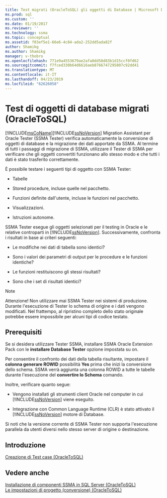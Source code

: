 ```yaml
---
title: Test migrati (OracleToSQL) gli oggetti di Database | Microsoft Docs
ms.prod: sql
ms.custom: ''
ms.date: 01/19/2017
ms.reviewer: ''
ms.technology: ssma
ms.topic: conceptual
ms.assetid: f03ef5e1-66e6-4c84-ada2-252dd5ada82f
author: Shamikg
ms.author: Shamikg
manager: v-thobro
ms.openlocfilehash: 771e9a4553679ae2afa0dd58d83b1d15ccf0fd62
ms.sourcegitcommit: f7fced330b64d6616aeb8766747295807c92dd41
ms.translationtype: MT
ms.contentlocale: it-IT
ms.lasthandoff: 04/23/2019
ms.locfileid: "62626058"
---
```

# <a name="testing-migrated-database-objects-oracletosql"></a>Test di oggetti di database migrati (OracleToSQL)
[!INCLUDE[msCoName](../../includes/msconame_md.md)][!INCLUDE[ssNoVersion](../../includes/ssnoversion-md.md)] Migration Assistant per Oracle Tester (SSMA Tester) verifica automaticamente la conversione di oggetti di database e la migrazione dei dati apportate da SSMA. Al termine di tutti i passaggi di migrazione di SSMA, utilizzare il Tester di SSMA per verificare che gli oggetti convertiti funzionano allo stesso modo e che tutti i dati è stato trasferito correttamente.  
  
È possibile testare i seguenti tipi di oggetto con SSMA Tester:  
  
-   Tabelle  
  
-   Stored procedure, incluse quelle nel pacchetto.  
  
-   Funzioni definite dall'utente, incluse le funzioni nel pacchetto.  
  
-   Visualizzazioni.  
  
-   Istruzioni autonome.  
  
SSMA Tester esegue gli oggetti selezionati per il testing in Oracle e le relative controparti in [!INCLUDE[ssNoVersion](../../includes/ssnoversion-md.md)]. Successivamente, confronta i risultati in base ai criteri seguenti:  
  
-   Le modifiche nei dati di tabella sono identici?  
  
-   Sono i valori dei parametri di output per le procedure e le funzioni identiche?  
  
-   Le funzioni restituiscono gli stessi risultati?  
  
-   Sono che i set di risultati identici?  
  
> [!NOTE]  
> Attenzione! Non utilizzare mai SSMA Tester nei sistemi di produzione. Durante l'esecuzione di Tester lo schema di origine e i dati vengono modificati. Nel frattempo, al ripristino completo dello stato originale potrebbe essere impossibile per alcuni tipi di codice testato.  
  
## <a name="prerequisites"></a>Prerequisiti  
Se si desidera utilizzare Tester SSMA, installare SSMA Oracle Extension Pack con le **installare Database Tester** opzione impostata su on.  
  
Per consentire il confronto dei dati della tabella risultante, impostare il **colonna generare ROWID** possibilità **Yes** prima che inizi la conversione dello schema. SSMA verrà aggiunta una colonna ROWID a tutte le tabelle durante l'esecuzione del **convertire lo Schema** comando.  
  
Inoltre, verificare quanto segue:  
  
-   Vengono installati gli strumenti client Oracle nel computer in cui [!INCLUDE[ssNoVersion](../../includes/ssnoversion-md.md)] viene eseguito.  
  
-   Integrazione con Common Language Runtime (CLR) è stato attivato il [!INCLUDE[ssNoVersion](../../includes/ssnoversion-md.md)] motore di Database.  
  
Si noti che la versione corrente di SSMA Tester non supporta l'esecuzione parallela da utenti diversi nello stesso server di origine o destinazione.  
  
## <a name="getting-started"></a>Introduzione  
[Creazione di Test case &#40;OracleToSQL&#41;](../../ssma/oracle/creating-test-cases-oracletosql.md)  
  
## <a name="see-also"></a>Vedere anche  
[Installazione di componenti SSMA in SQL Server &#40;OracleToSQL&#41;](../../ssma/oracle/installing-ssma-components-on-sql-server-oracletosql.md)  
[Le impostazioni di progetto &#40;conversione&#41; &#40;OracleToSQL&#41;](../../ssma/oracle/project-settings-conversion-oracletosql.md)  
  
